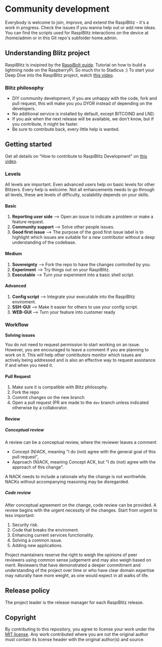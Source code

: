 # Community development
Everybody is welcome to join, improve, and extend the RaspiBlitz - it's a work in progress. Check the issues if you wanna help out or add new ideas. You can find the scripts used for RaspiBlitz interactions on the device at /home/admin or in this Git repo's subfolder home.admin.

## Understanding Blitz project
RaspiBlitz is insipired by the [RaspiBolt guide](https://stadicus.github.io/RaspiBolt/). Tutorial on how to build a lightning node on the RaspberryPi. So much thx to Stadicus :)
To start your Deep Dive into the RaspiBlitz project, watch [this video](https://www.youtube.com/watch?v=QXUGg45CWLo).

### Blitz philosophy

* DIY community development, if you are unhappy with the code, fork and pull request, this will make you you DYOR instead of depending on the developers.
* No additional service is installed by default, except BITCOIND and LND.
* If you ask when the next release will be available, we don't know, but if you contribute, it might be faster.
* Be sure to contribute back, every little help is wanted.


## Getting started
Get all details on "How to contribute to RaspiBlitz Development" on [this video](https://www.youtube.com/watch?v=ZVtZepV3OfM).

### Levels
All levels are important. Even advanced users help on basic levels for other Blitzers. Every help is welcome.
Not all enhancements needs to go through all levels, these are levels of difficulty, scalability depends on your skills.

#### Basic
1. **Reporting user side** --> Open an issue to indicate a problem or make a feature request.
1. **Community support** --> Solve other people issues.
2. **Good first issue** --> The purpose of the good first issue label is to highlight which issues are suitable for a new contributor without a deep understanding of the codebase.

#### Medium
1. **Sovereignty** --> Fork the repo to have the changes controlled by you.
1. **Experiment** --> Try things out on your RaspiBlitz.
1. **Executable** --> Turn your experiment into a basic shell script.

#### Advanced
1. **Config script** --> Integrate your executable into the RaspiBlitz enviroment.
1. **SSH-GUI** --> Make it easier for others to use your config script.
1. **WEB-GUI** --> Turn your feature into customer ready

### Workflow

**Solving issues**

You do not need to request permission to start working on an issue. However,
you are encouraged to leave a comment if you are planning to work on it. This
will help other contributors monitor which issues are actively being addressed
and is also an effective way to request assistance if and when you need it.

#### Pull Request

1. Make sure it is compatible with Blitz philosophy.
1. Fork the repo
1. Commit changes on the new branch
1. Open a pull request (PR are made to the `dev` branch unless indicated otherwise by a collaborator.

#### Review

##### Conceptual review

A review can be a conceptual review, where the reviewer leaves a comment

* Concept (N)ACK, meaning "I do (not) agree with the general goal of this pull
request",
* Approach (N)ACK, meaning Concept ACK, but "I do (not) agree with the
approach of this change".

A NACK needs to include a rationale why the change is not worthwhile.
NACKs without accompanying reasoning may be disregarded.

##### Code review 

After conceptual agreement on the change, code review can be provided. A review begins with the urgent necessity of the changes.
Start from urgent to less important:
1. Security risk.
1. Code that breaks the enviroment.
1. Enhancing current services functionality.
1. Solving a common issue.
1. Adding new applications.

Project maintainers reserve the right to weigh the opinions of peer reviewers using common sense judgement and may also weigh based on merit.
Reviewers that have demonstrated a deeper commitment and understanding of the project over time or who have clear domain expertise may naturally have more weight, as one would expect in all walks of life.

## Release policy
The project leader is the release manager for each RaspiBlitz release.

## Copyright
By contributing to this repository, you agree to license your work under the [MIT license](https://github.com/rootzoll/raspiblitz/blob/master/LICENSE).
Any work contributed where you are not the original author must contain its license header with the original author(s) and source.
